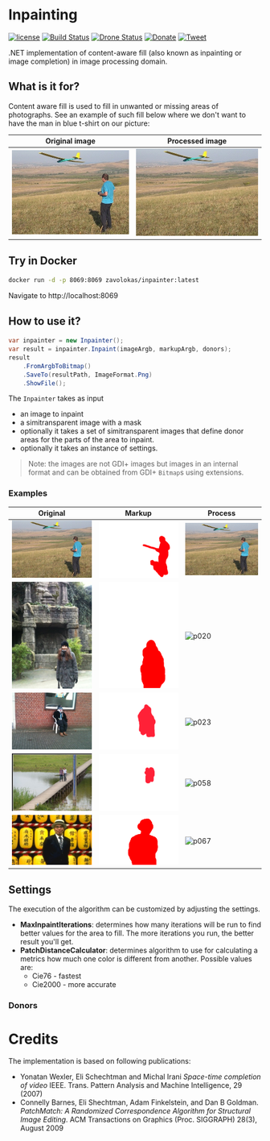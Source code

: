 # Inpainting
[![license](https://img.shields.io/github/license/mashape/apistatus.svg?style=flat-square)]()
[![Build Status](https://travis-ci.org/zavolokas/Inpainting.svg?branch=master)](https://travis-ci.org/zavolokas/Inpainting)
[![Drone Status](https://cloud.drone.io/api/badges/zavolokas/Inpainting/status.svg)](https://cloud.drone.io/zavolokas/Inpainting)
[![Donate](https://img.shields.io/badge/Donate-PayPal-green.svg)](https://www.paypal.me/zavolokas)
[![Tweet](https://img.shields.io/twitter/url/http/shields.io.svg?style=social)](https://twitter.com/intent/tweet?text=CSharp+project+that+allows+to+remove+an+unwanted+object+from+photo+smartly+as+it+never+was+there&url=https://github.com/zavolokas/Inpainting&hashtags=contentawarefill,csharp,inpainting,imageprocessing,opensource)

.NET implementation of content-aware fill (also known as inpainting or image completion) in image processing domain.

## What is it for?
Content aware fill is used to fill in unwanted or missing areas of photographs. See an example of such fill below where we don't want to have the man in blue t-shirt on our picture:

| Original image | Processed image |
|----------------|-----------------|
| ![t009] | ![r009] |

## Try in Docker

```bash
docker run -d -p 8069:8069 zavolokas/inpainter:latest
```

Navigate to http://localhost:8069

## How to use it?

```csharp
var inpainter = new Inpainter();
var result = inpainter.Inpaint(imageArgb, markupArgb, donors);
result
    .FromArgbToBitmap()
    .SaveTo(resultPath, ImageFormat.Png)
    .ShowFile();
```

The `Inpainter` takes as input 
- an image to inpaint
- a simitransparent image with a mask
- optionally it takes a set of simitransparent images that define donor areas for the parts of the area to inpaint.
- optionally it takes an instance of settings.

> Note: the images are not GDI+ images but images in an internal format and can be obtained from GDI+ `Bitmap`s using extensions.

### Examples

| Original | Markup | Process|
| ----------- | ------ |-------|
| ![t009]   | ![m009]|![p009]|
| ![t020]   | ![m020]|![p020]|
| ![t023]   | ![m023]|![p023]|
| ![t058]   | ![m058]|![p058]|
| ![t067]   | ![m067]|![p067]|

## Settings
The execution of the algorithm can be customized by adjusting the settings. 
- **MaxInpaintIterations**: determines how many iterations will be run to find better values for the area to fill. The more iterations you run, the better result you'll get.
- **PatchDistanceCalculator**: determines algorithm to use for calculating a metrics how much one color is different from another. Possible values are:
  - Cie76 - fastest
  - Cie2000 - more accurate


### Donors

# Credits
The implementation is based on following publications:
- Yonatan Wexler, Eli Schechtman and Michal Irani *Space-time completion of video* IEEE. Trans. Pattern Analysis and Machine Intelligence, 29 (2007)
- Connelly Barnes, Eli Shechtman, Adam Finkelstein, and Dan B Goldman. *PatchMatch: A Randomized Correspondence Algorithm for Structural Image Editing*. ACM Transactions on Graphics (Proc. SIGGRAPH) 28(3), August 2009


[t009]: images/t009.jpg "original image"
[r009]: images/r009.png "original image"
[m009]: images/m009.png "markup"
[p009]: images/t009.gif "process"

[t020]: images/t020.jpg "original image"
[m020]: images/m020.png "markup"
[p020]: images/t020.gif "process"

[t023]: images/t023.jpg "original image"
[m023]: images/m023.png "markup"
[p023]: images/t023.gif "process"

[t058]: images/t058.jpg "original image"
[m058]: images/m058_1.png "markup"
[p058]: images/t058.gif "process"

[t067]: images/t067.jpg "original image"
[m067]: images/m067.png "markup"
[p067]: images/t067.gif "process"
